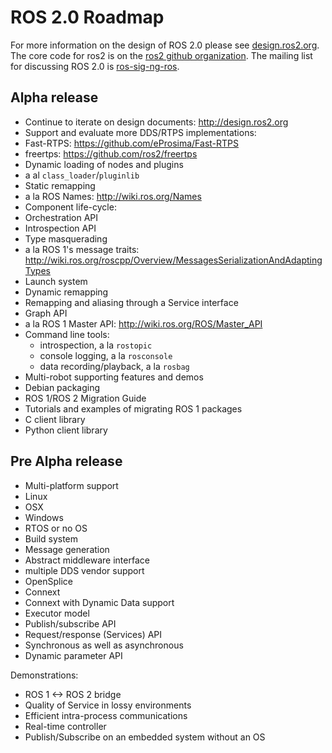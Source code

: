 # ROS 2.0 Roadmap

For more information on the design of ROS 2.0 please see [design.ros2.org](http://design.ros2.org).
The core code for ros2 is on the [ros2 github organization](https://github.com/ros2).
The mailing list for discussing ROS 2.0 is [ros-sig-ng-ros](https://groups.google.com/d/forum/ros-sig-ng-ros).

## Alpha release

- Continue to iterate on design documents: http://design.ros2.org
- Support and evaluate more DDS/RTPS implementations:
 - Fast-RTPS: https://github.com/eProsima/Fast-RTPS
 - freertps: https://github.com/ros2/freertps
- Dynamic loading of nodes and plugins
 - a al `class_loader`/`pluginlib`
- Static remapping
 - a la ROS Names: http://wiki.ros.org/Names
- Component life-cycle:
 - Orchestration API
 - Introspection API
- Type masquerading
 - a la ROS 1's message traits: http://wiki.ros.org/roscpp/Overview/MessagesSerializationAndAdaptingTypes
- Launch system
- Dynamic remapping
 - Remapping and aliasing through a Service interface
- Graph API
 - a la ROS 1 Master API: http://wiki.ros.org/ROS/Master_API
- Command line tools:
  - introspection, a la `rostopic`
  - console logging, a la `rosconsole`
  - data recording/playback, a la `rosbag`
- Multi-robot supporting features and demos
- Debian packaging
- ROS 1/ROS 2 Migration Guide
 - Tutorials and examples of migrating ROS 1 packages
- C client library
- Python client library

## Pre Alpha release

- Multi-platform support
 - Linux
 - OSX
 - Windows
 - RTOS or no OS
- Build system
- Message generation
- Abstract middleware interface
 - multiple DDS vendor support
  - OpenSplice
  - Connext
  - Connext with Dynamic Data support
- Executor model
- Publish/subscribe API
- Request/response (Services) API
 - Synchronous as well as asynchronous
- Dynamic parameter API

Demonstrations:
- ROS 1 <-> ROS 2 bridge
- Quality of Service in lossy environments
- Efficient intra-process communications
- Real-time controller
- Publish/Subscribe on an embedded system without an OS
